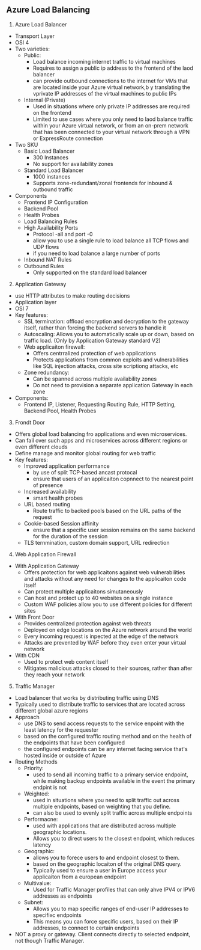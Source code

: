 ## Azure Load Balancing

1. Azure Load Balancer
  - Transport Layer
  - OSI 4
  - Two varieties:
    - Public: 
      - Load balance incoming internet traffic to virtual machines
      - Requires to assign a public ip address to the frontend of the laod balancer
      - can provide outbound connections to the internet for VMs that are located inside your Azure virtual network,b y translating the vprivate IP addresses of the virtual machines to public IPs
    - Internal (Private)
      - Used in situations where only private IP addresses are required on the frontend
      - Limited to use cases where you only need to laod balance traffic within your Azure virtual network, or from an on-prem network that has been connected to your virtual network through a VPN or ExpressRoute connection
  - Two SKU
    - Basic Load Balancer
      - 300 Instances
      - No support for availability zones
    - Standard Load Balancer
      - 1000 instances
      - Supports zone-redundant/zonal frontends for inbound & outbound traffic
  - Components
    - Frontend IP Configuration
    - Backend Pool
    - Health Probes
    - Load Balancing Rules
    - High Availability Ports
      - Protocol -all and port -0
      - allow you to use a single rule to load balance all TCP flows and UDP flows
      - if you need to load balance a large number of ports
    - Inbound NAT Rules
    - Outbound Rules
      - Only supported on the standard load balancer

2. Application Gateway
  - use HTTP attributes to make routing decisions
  - Application layer
  - OSI 7
  - Key features:
    - SSL termination: offload encryption and decryption to the gateway itself, rather than forcing the backend servers to handle it
    - Autoscaling: Allows you to automatically scale up or down, based on traffic load. (Only by Application Gateway standard V2)
    - Web applicaiton firewall:
      - Offers centrralized protection of web applications
      - Protects applications from common exploits and vulnerabilities like SQL injection attacks, cross site scriptiong attacks, etc
    - Zone redundancy:
      - Can be spanned across multiple availability zones
      - Do not need to provision a separate application Gateway in each zone
  - Components:
    - Frontend IP, Listener, Requesting Routing Rule, HTTP Setting, Backend Pool, Health Probes

3. Frondt Door
  - Offers global load balancing fro applications and even microservices.
  - Can fail over such apps and microservices across different regions or even different clouds
  - Define manage and monitor global routing for web traffic
  - Key features:
    - Improved application performance
      - by use of split TCP-based ancast protocal
      - ensure that users of an applicaiton copnnect to the nearest point of presence
    - Increased availability
      - smart health probes
    - URL based routing
      - Route traffic to backed pools based on the URL paths of the request
    - Cookie-based Session affinity
      - ensure that a specific user session remains on the same backend for the duration of the session
    - TLS ternmination, custom domain support, URL redirection

4. Web Application Firewall
  - With Application Gateway
    - Offers protection for web applicaitons against web vulnerabilities and attacks without any need for changes to the applicaiton code itself
    - Can protect multiple applicaitons simutaneously
    - Can host and protect up to 40 websites on a single instance
    - Custom WAF policies allow you to use different policies for different sites
  - With Front Door
    - Provides centralized protection against web threats
    - Deployed on edge locations on the Azure network around the world
    - Every incoming request is inpected at the edge of the network
    - Attacks are prevented by WAF before they even enter your virtual network
  - With CDN
    - Used to protect web content itself
    - Mitigates malicious attacks closed to their sources, rather than after they reach your network

5. Traffic Manager
  - Load balancer that works by distributing traffic using DNS
  - Typically used to distribute traffic to services that are located across different global azure regions
  - Approach
    - use DNS to send access requests to the service enpoint with the least latency for the requester
    - based on the configured traffic routing method and on the health of the endpoints that have been configured
    - the configured endpoints can be any internet facing service that's hosted inside or outside of Azure
  - Routing Methods
    - Priority: 
      - used to send all incoming traffic to a primary service endpoint, while making backup endpoints available in the event the primary endpint is not
    - Weighted: 
      - used in situations where you need to split traffic out across multiple endpoints, based on weighting that you define.
      - can also be used to evenly split traffic across multiple endpoints
    - Performacne: 
      - used with applications that are distributed across multiple geographic locations. 
      - Allows you to direct users to the closest endpoint, which reduces latency
    - Geographic: 
      - allows you to forece users to and endpoint closest to them. 
      - based on the geographic locaiton of the original DNS query. 
      - Typically used to ensure a user in Europe access your applicaiton from a european endpoint
    - Multivalue:
      - Used for Traffic Manager profiles that can only ahve IPV4 or IPV6 addresses as endpoints
    - Subnet:
      - Allows you to map specific ranges of end-user IP addresses to specifixc endpoints
      - This means you can force specific users, based on their IP addresses, to connect to certain endpoints
  - NOT a proxy or gateway. Client connects directly to selected endpoint, not though Traffic Manager.